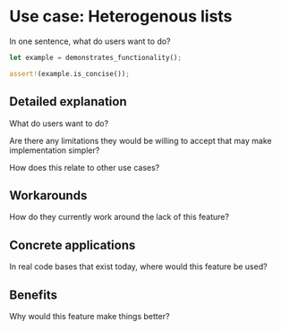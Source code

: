 # Use case: Heterogenous lists

In one sentence, what do users want to do?

```rust
let example = demonstrates_functionality();

assert!(example.is_concise());
```

## Detailed explanation

What do users want to do?

Are there any limitations they would be willing to accept that may make implementation simpler?

How does this relate to other use cases?

## Workarounds

How do they currently work around the lack of this feature?

## Concrete applications

In real code bases that exist today, where would this feature be used?

## Benefits

Why would this feature make things better?

